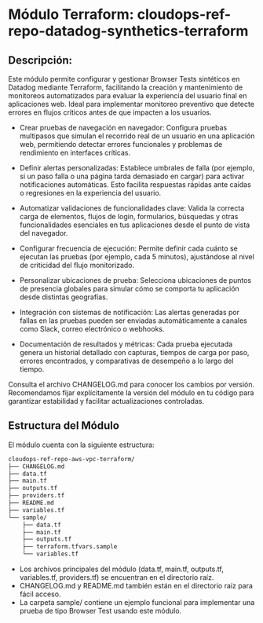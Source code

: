 # Módulo Terraform: cloudops-ref-repo-datadog-synthetics-terraform

## Descripción:
Este módulo permite configurar y gestionar Browser Tests sintéticos en Datadog mediante Terraform, facilitando la creación y mantenimiento de monitoreos automatizados para evaluar la experiencia del usuario final en aplicaciones web. Ideal para implementar monitoreo preventivo que detecte errores en flujos críticos antes de que impacten a los usuarios.

- Crear pruebas de navegación en navegador: Configura pruebas multipasos que simulan el recorrido real de un usuario en una aplicación web, permitiendo detectar errores funcionales y problemas de rendimiento en interfaces críticas.

- Definir alertas personalizadas: Establece umbrales de falla (por ejemplo, si un paso falla o una página tarda demasiado en cargar) para activar notificaciones automáticas. Esto facilita respuestas rápidas ante caídas o regresiones en la experiencia del usuario.

- Automatizar validaciones de funcionalidades clave: Valida la correcta carga de elementos, flujos de login, formularios, búsquedas y otras funcionalidades esenciales en tus aplicaciones desde el punto de vista del navegador.

- Configurar frecuencia de ejecución: Permite definir cada cuánto se ejecutan las pruebas (por ejemplo, cada 5 minutos), ajustándose al nivel de criticidad del flujo monitorizado.

- Personalizar ubicaciones de prueba: Selecciona ubicaciones de puntos de presencia globales para simular cómo se comporta tu aplicación desde distintas geografías.

- Integración con sistemas de notificación: Las alertas generadas por fallas en las pruebas pueden ser enviadas automáticamente a canales como Slack, correo electrónico o webhooks.

- Documentación de resultados y métricas: Cada prueba ejecutada genera un historial detallado con capturas, tiempos de carga por paso, errores encontrados, y comparativas de desempeño a lo largo del tiempo.

Consulta el archivo CHANGELOG.md para conocer los cambios por versión.
Recomendamos fijar explícitamente la versión del módulo en tu código para garantizar estabilidad y facilitar actualizaciones controladas.

## Estructura del Módulo
El módulo cuenta con la siguiente estructura:

```bash
cloudops-ref-repo-aws-vpc-terraform/
├── CHANGELOG.md
├── data.tf
├── main.tf
├── outputs.tf
├── providers.tf
├── README.md
├── variables.tf
└── sample/
    ├── data.tf
    ├── main.tf
    ├── outputs.tf
    ├── terraform.tfvars.sample
    └── variables.tf
```

- Los archivos principales del módulo (data.tf, main.tf, outputs.tf, variables.tf, providers.tf) se encuentran en el directorio raíz.
- CHANGELOG.md y README.md también están en el directorio raíz para fácil acceso.
- La carpeta sample/ contiene un ejemplo funcional para implementar una prueba de tipo Browser Test usando este módulo.
